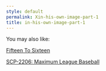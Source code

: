 ```yaml
---
style: default
permalink: Xin-his-own-image-part-1
title: in-his-own-image-part-1
---
```

You may also like:

[Fifteen To Sixteen](http://scp-wiki.net/fifteen-to-sixteen)

[SCP-2206: Maximum League Baseball](http://scp-wiki.net/scp-2206)
